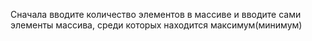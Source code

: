 Сначала вводите количество элементов в массиве и вводите сами элементы массива, среди которых находится максимум(минимум)



